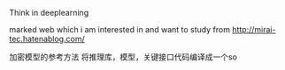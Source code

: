 Think in deeplearning

marked web which i am interested in and want to study from
http://mirai-tec.hatenablog.com/

加密模型的参考方法
将推理库，模型，关键接口代码编译成一个so




